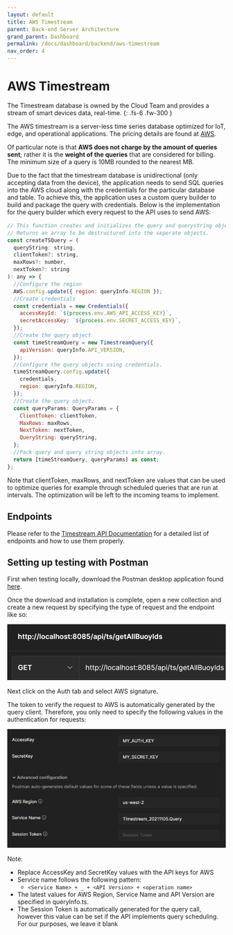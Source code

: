 ```yaml
---
layout: default
title: AWS Timestream
parent: Back-end Server Architecture
grand_parent: Dashboard
permalink: /docs/dashboard/backend/aws-timestream
nav_order: 4
---
```

# AWS Timestream
The Timestream database is owned by the Cloud Team and provides a stream of smart devices data, real-time.
{: .fs-6 .fw-300 }

The AWS timestream is a server-less time series database optimized for IoT, edge, and operational applications. The pricing details are found at [AWS](https://aws.amazon.com/timestream/pricing/).

Of particular note is that **AWS does not charge by the amount of queries sent**; rather it is the **weight of the queries** that are considered for billing. The minimum size of a query is 10MB rounded to the nearest MB. 

Due to the fact that the timestream database is unidirectional (only accepting data from the device), the application needs to send SQL queries into the AWS cloud along with the credentials for the particular database and table. To achieve this, the application uses a custom query builder to build and package the query with credentials. Below is the implementation for the query builder which every request to the API uses to send AWS:

```jsx
// This function creates and initializes the query and querystring objects.
// Returns an array to be destructured into the seperate objects.
const createTSQuery = (
  queryString: string,
  clientToken?: string,
  maxRows?: number,
  nextToken?: string
): any => {
  //Configure the region
  AWS.config.update({ region: queryInfo.REGION });
  //Create credentials
  const credentials = new Credentials({
    accessKeyId: `${process.env.AWS_API_ACCESS_KEY}`,
    secretAccessKey: `${process.env.SECRET_ACCESS_KEY}`,
  });
  //Create the query object
  const timeStreamQuery = new TimestreamQuery({
    apiVersion: queryInfo.API_VERSION,
  });
  //Configure the query objects using credentials.
  timeStreamQuery.config.update({
    credentials,
    region: queryInfo.REGION,
  });
  //Create the query object.
  const queryParams: QueryParams = {
    ClientToken: clientToken,
    MaxRows: maxRows,
    NextToken: nextToken,
    QueryString: queryString,
  };
  //Pack query and query string objects into array.
  return [timeStreamQuery, queryParams] as const;
};
```

Note that clientToken, maxRows, and nextToken are values that can be used to optimize queries for example through scheduled queries that are run at intervals. The optimization will be left to the incoming teams to implement.

## Endpoints

Please refer to the [Timestream API Documentation](https://www.notion.so/Timestream-API-Documentation-2a69a46fc3934a60933c6852290c6b2e) for a detailed list of endpoints and how to use them properly.

## Setting up testing with Postman

First when testing locally, download the Postman desktop application found [here](https://learning.postman.com/docs/getting-started/installation-and-updates/#installing-postman-on-windows).

Once the download and installation is complete, open a new collection and create a new request by specifying the type of request and the endpoint like so:

![Untitled](./images/13-postman_setup.png)

Next click on the Auth tab and select AWS signature.

The token to verify the request to AWS is automatically generated by the query client. Therefore, you only need to specify the following values in the authentication for requests:

![Untitled](./images/14-timestream_auth.png)

Note:

- Replace AccessKey and SecretKey values with the API keys for AWS
- Service name follows the following pattern:
    - `<Service Name> + _ + <API Version> + <operation name>`
- The latest values for AWS Region, Service Name and API Version are specified in queryInfo.ts.
- The Session Token is automatically generated for the query call, however this value can be set if the API implements query scheduling. For our purposes, we leave it blank
